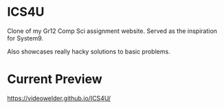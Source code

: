 # ICS4U
Clone of my Gr12 Comp Sci assignment website. Served as the inspiration for System9.

Also showcases really hacky solutions to basic problems.

# Current Preview

https://videowelder.github.io/ICS4U/
